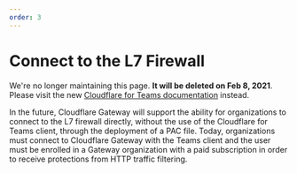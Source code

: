 ```yaml
---
order: 3
---
```


# Connect to the L7 Firewall

<Aside type='warning' header='⚠️ THIS PAGE IS OUTDATED'>

We're no longer maintaining this page. **It will be deleted on Feb 8, 2021**. Please visit the new [Cloudflare for Teams documentation](https://secret.wiki/cloudflare-one/teams-docs-changes) instead.

</Aside>

In the future, Cloudflare Gateway will support the ability for organizations to connect to the L7 firewall directly, without the use of the Cloudflare for Teams client, through the deployment of a PAC file. Today, organizations must connect to Cloudflare Gateway with the Teams client and the user must be enrolled in a Gateway organization with a paid subscription in order to receive protections from HTTP traffic filtering.
